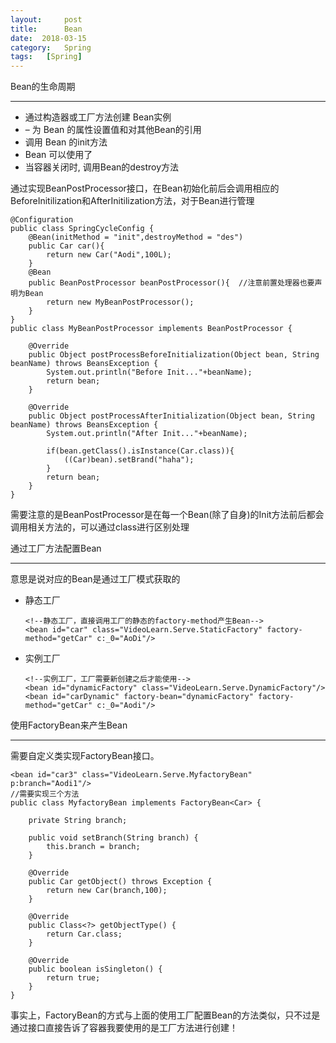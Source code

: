 ```yaml
---
layout:     post
title:      Bean
date:  2018-03-15
category:   Spring
tags:   [Spring]
---
```


Bean的生命周期

---

- 通过构造器或工厂方法创建 Bean实例
- – 为 Bean 的属性设置值和对其他Bean的引用
- 调用 Bean 的init方法
- Bean 可以使用了
- 当容器关闭时, 调用Bean的destroy方法

通过实现BeanPostProcessor接口，在Bean初始化前后会调用相应的BeforeInitilization和AfterInitilization方法，对于Bean进行管理

```
@Configuration
public class SpringCycleConfig {
    @Bean(initMethod = "init",destroyMethod = "des")
    public Car car(){
        return new Car("Aodi",100L);
    }
    @Bean
    public BeanPostProcessor beanPostProcessor(){  //注意前置处理器也要声明为Bean
        return new MyBeanPostProcessor();
    }
}
public class MyBeanPostProcessor implements BeanPostProcessor {

    @Override
    public Object postProcessBeforeInitialization(Object bean, String beanName) throws BeansException {
        System.out.println("Before Init..."+beanName);
        return bean;
    }

    @Override
    public Object postProcessAfterInitialization(Object bean, String beanName) throws BeansException {
        System.out.println("After Init..."+beanName);

        if(bean.getClass().isInstance(Car.class)){
            ((Car)bean).setBrand("haha");
        }
        return bean;
    }
}
```

需要注意的是BeanPostProcessor是在每一个Bean(除了自身)的Init方法前后都会调用相关方法的，可以通过class进行区别处理

通过工厂方法配置Bean

---

意思是说对应的Bean是通过工厂模式获取的

- 静态工厂

  ```
  <!--静态工厂，直接调用工厂的静态的factory-method产生Bean-->
  <bean id="car" class="VideoLearn.Serve.StaticFactory" factory-method="getCar" c:_0="AoDi"/>
  ```

- 实例工厂

  ```
  <!--实例工厂，工厂需要新创建之后才能使用-->
  <bean id="dynamicFactory" class="VideoLearn.Serve.DynamicFactory"/>
  <bean id="carDynamic" factory-bean="dynamicFactory" factory-method="getCar" c:_0="Aodi"/>
  ```

使用FactoryBean来产生Bean

---

需要自定义类实现FactoryBean接口。

```
<bean id="car3" class="VideoLearn.Serve.MyfactoryBean" p:branch="Aodi1"/>
//需要实现三个方法
public class MyfactoryBean implements FactoryBean<Car> {

    private String branch;

    public void setBranch(String branch) {
        this.branch = branch;
    }

    @Override
    public Car getObject() throws Exception {
        return new Car(branch,100);
    }

    @Override
    public Class<?> getObjectType() {
        return Car.class;
    }

    @Override
    public boolean isSingleton() {
        return true;
    }
}
```

事实上，FactoryBean的方式与上面的使用工厂配置Bean的方法类似，只不过是通过接口直接告诉了容器我要使用的是工厂方法进行创建！



